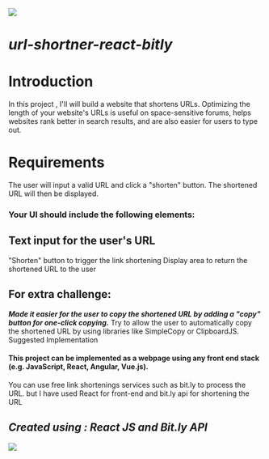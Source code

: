  ![](https://brandslogos.com/wp-content/uploads/images/large/bitly-logo.png)
# ***url-shortner-react-bitly***
# Introduction
In this project , I'll will build a website that shortens URLs. Optimizing the length of your website's URLs is useful on space-sensitive forums, helps websites rank better in search results, and are also easier for users to type out.

# Requirements
The user will input a valid URL and click a "shorten" button. The shortened URL will then be displayed.

### Your UI should include the following elements:

## Text input for the user's URL
"Shorten" button to trigger the link shortening
Display area to return the shortened URL to the user
## For extra challenge:

***Made it easier for the user to copy the shortened URL by adding a "copy" button for one-click copying.***
Try to allow the user to automatically copy the shortened URL by using libraries like SimpleCopy or ClipboardJS.
Suggested Implementation
#### This project can be implemented as a webpage using any front end stack (e.g. JavaScript, React, Angular, Vue.js).

You can use free link shortenings services such as bit.ly to process the URL. but I have used React for front-end and bit.ly api for shortening the URL


## *Created using : React JS and Bit.ly API*
![](https://png2.cleanpng.com/sh/031f57b9b63dbc245e3d9d549c2182bb/L0KzQYm3VsA1N5p0iZH0aYP2gLBuTgJmaZR5RdxqdnH2c8PwkQQuaZ9sjd5qcnr2Pbr2jvlkNZJ5h982NXK0RYXphcY6PGg5Tak3M0S6QYq7UcgyPWM9SaQ7M0S1RoGBUb5xdpg=/kisspng-react-javascript-angularjs-ionic-atom-5b154be6947457.3471941815281223426081.png)
